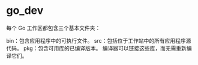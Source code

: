 # go_dev
每个 Go 工作区都包含三个基本文件夹：

bin：包含应用程序中的可执行文件。
src：包括位于工作站中的所有应用程序源代码。
pkg：包含可用库的已编译版本。 编译器可以链接这些库，而无需重新编译它们。

